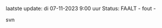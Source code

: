 laatste update: 
di 07-11-2023  9:00   uur 
Status: FAALT - fout - 
<div class="service R">svn</div>